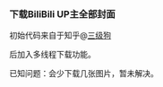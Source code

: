 ### 下载BiliBili UP主全部封面

初始代码来自于知乎@[三级狗](https://www.zhihu.com/question/308600767/answer/1412824962)

后加入多线程下载功能。

已知问题：会少下载几张图片，暂未解决。